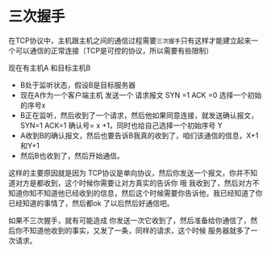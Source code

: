 # 三次握手
在TCP协议中，主机跟主机之间的通信过程需要`三次握手`只有这样才能建立起来一个可以通信的正常连接（TCP是可控的协议，所以需要有些限制）

现在有主机A 和目标主机B

- B处于监听状态，假设B是目标服务器
- 现在A作为一个客户端主机 发送一个 请求报文 SYN =1 ACK =0 选择一个初始的序号x
- B正在监听，然后收到了一个请求，然后他如果同意连接，就发送确认报文，SYN=1 ACK=1 确认号= x +1，同时也给自己选择一个初始序号 Y
- A收到B的确认报文，然后也要告诉B我真的收到了，咱们该通信的信息，X+1 和Y+1
- 然后B也收到了，然后开始通信。

这样的主要原因就是因为 TCP协议是单向协议，然后你发送一个报文，你并不知道对方是都收到，这个时候你需要让对方真实的告诉你
哦 我收到了，然后对方不知道你知不知道他已经收到的信息，然后这个时候需要你告诉他，我已经知道了你已经知道的事情了，然后都ok
了以后然后好通信吧。

如果不三次握手，就有可能造成 你发送一次它收到了，然后准备给你通信了，然后你不知道他收到的事实，又发了一条，同样的请求，这个时候
服务器就多了一次请求。
